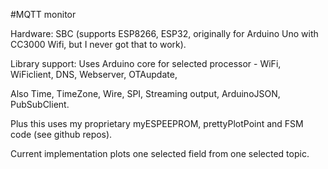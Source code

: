 #MQTT monitor

Hardware: SBC (supports ESP8266, ESP32, originally for Arduino Uno with CC3000 Wifi, but I never got that to work).

Library support:
  Uses Arduino core for selected processor - WiFi, WiFiclient, DNS, Webserver, OTAupdate,
  
  Also Time, TimeZone, Wire, SPI, Streaming output, ArduinoJSON, PubSubClient.
    
  Plus this uses my proprietary myESPEEPROM, prettyPlotPoint and FSM code (see github repos).

Current implementation plots one selected field from one selected topic.
